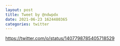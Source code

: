 ```yaml
--- 
layout: post 
title: Tweet by @ndwpdx 
date: 2021-06-23 1624480365 
categories: twitter 
--- 
```

https://twitter.com/o/status/1407798785405718529